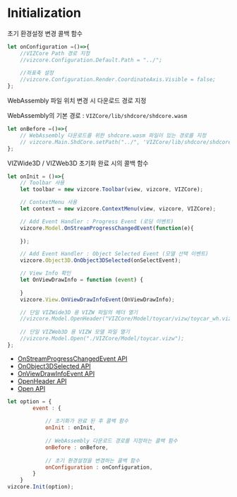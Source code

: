 # Initialization

<deflist>
<def title="onConfiguration function">

초기 환경설정 변경 콜백 함수

```Javascript
let onConfiguration =()=>{
    //VIZCore Path 경로 지정
    //vizcore.Configuration.Default.Path = "../";    
    
    //좌표축 설정
    //vizcore.Configuration.Render.CoordinateAxis.Visible = false;
};
```        
</def>
<def title="onBefore function">

WebAssembly 파일 위치 변경 시 다운로드 경로 지정

WebAssembly의 기본 경로 : `VIZCore/lib/shdcore/shdcore.wasm`

```Javascript
let onBefore =()=>{
    // WebAssembly 다운로드를 위한 shdcore.wasm 파일이 있는 경로를 지정     
    // vizcore.Main.ShdCore.setPath("../", 'VIZCore/lib/shdcore/shdcore.wasm');
};
```        
</def>
<def title="onInit function">

VIZWide3D / VIZWeb3D 초기화 완료 시의 콜백 함수

```Javascript
let onInit = ()=>{
    // Toolbar 사용
    let toolbar = new vizcore.Toolbar(view, vizcore, VIZCore);

    // ContextMenu 사용
    let context = new vizcore.ContextMenu(view, vizcore, VIZCore);

    // Add Event Handler : Progress Event (로딩 이벤트)
    vizcore.Model.OnStreamProgressChangedEvent(function(e){
        
    });

    // Add Event Handler : Object Selected Event (모델 선택 이벤트)
    vizcore.Object3D.OnObject3DSelected(onSelectEvent);

    // View Info 확인
    let OnViewDrawInfo = function (event) {
         
    }
    vizcore.View.OnViewDrawInfoEvent(OnViewDrawInfo);

    // 단일 VIZWide3D 용 VIZW 파일의 헤더 열기
    //vizcore.Model.OpenHeader("VIZCore/Model/toycar/vizw/toycar_wh.vizw", "Sample", onModelLoadingCompleted);
    
    // 단일 VIZWeb3D 용 VIZW 모델 파일 열기
    //vizcore.Model.Open("./VIZCore/Model/toycar.vizw");
};  
```

* [OnStreamProgressChangedEvent API](Model.md#onstreamprogresschangedevent)
* [OnObject3DSelected API](Object3D.md#onobject3dselected)
* [OnViewDrawInfoEvent API](View.md#onviewdrawinfoevent)
* [OpenHeader API](Model.md#openheader)
* [Open API](Model.md#open)
</def>
<def title="콜백 함수를 변수에 지정">

```Javascript
let option = {
        event : {
        
            // 초기화가 완료 된 후 콜백 함수
            onInit : onInit,            
            
            // WebAssembly 다운로드 경로를 지정하는 콜백 함수           
            onBefore : onBefore,
            
            // 초기 환경설정을 변경하는 콜백 함수
            onConfiguration : onConfiguration,
        }
    }
vizcore.Init(option);
```
</def>
</deflist>